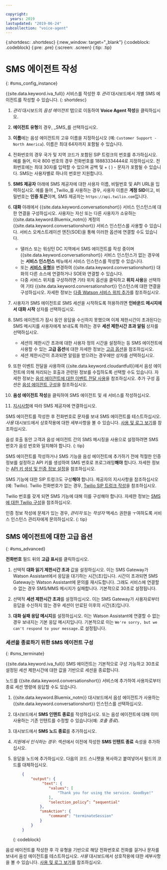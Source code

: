 ```yaml
---

copyright:
  years: 2019
lastupdated: "2019-06-24"
subcollection: "voice-agent"
---
```


{:shortdesc: .shortdesc}
{:new_window: target="_blank"}
{:codeblock: .codeblock}
{:pre: .pre}
{:screen: .screen}
{:tip: .tip}


# SMS 에이전트 작성
{: #sms_config_instance}

{{site.data.keyword.iva_full}} 서비스를 작성한 후 _관리_ 대시보드에서 개별 SMS 에이전트를 작성할 수 있습니다.
{: shortdesc}

1. _관리_ 대시보드의 _음성 에이전트_ 탭으로 이동하여 **Voice Agent 작성**을 클릭하십시오.

1. **에이전트 유형**의 경우, _SMS_를 선택하십시오.

1. **이름**에는 음성 에이전트의 고유 이름을 지정하십시오 (예: `Customer Support - North America`). 이름은 최대 64자까지 포함될 수 있습니다.

1. 전화번호의 경우 국가 및 지역 코드가 포함된 SIP 트렁크의 번호를 추가하십시오. 예를 들어, 미국 800 번호의 경우 전화번호를 18883334444로 지정하십시오. 전화번호에는 최대 30자를 입력할 수 있으며 공백 및 + ( ) - 문자가 포함될 수 있습니다. SMS는 사용자별로 하나의 번호만 지원합니다.

1. **SMS 제공자** 아래에 SMS 제공자에 대한 사용자 이름, 비밀번호 및 API URL을 입력하십시오. 예를 들어 _Twilio_를 사용하는 경우, 사용자 이름은 **계정 SID**이고, 비밀번호는 **인증 토큰**이며, SMS 제공자는 `https://api.twilio.com`입니다.

1. **대화** 아래에서 {{site.data.keyword.conversationshort}} 서비스 인스턴스에 대한 연결을 구성하십시오. 사용자는 자신 또는 다른 사용자가 소유하는 {{site.data.keyword.Bluemix_notm}} 계정의 {{site.data.keyword.conversationshort}} 서비스 인스턴스를 사용할 수 있습니다. 서비스 오케스트레이션 엔진(SOE)을 통해 이러한 옵션에 연결할 수도 있습니다.

   * 댈러스 또는 워싱턴 DC 지역에서 SMS 에이전트를 작성 중이며 {{site.data.keyword.conversationshort}} 서비스 인스턴스가 없는 경우에는 **서비스 인스턴스** 메뉴에서 서비스 인스턴스를 작성할 수 있습니다.
   * 또는 [**서비스 유형**](/docs/services/voice-agent?topic=voice-agent-other_service#other_service)을 변경하여 {{site.data.keyword.conversationshort}} 대화의 다른 소스에 연결하거나 SOE와 연결할 수 있습니다.
   * 다중 서비스 위치를 구성하려면 기타 위치 옵션을 클릭하고 **위치 사용**을 선택하여 기타 {{site.data.keyword.conversationshort}} 인스턴스에 대한 연결을 구성하십시오. 자세한 정보는 [다중 Watson 서비스 위치 추가](/docs/services/voice-agent?topic=voice-agent-disaster-recovery#add_location)를 참조하십시오.

1. 사용자가 SMS 에이전트로 SMS 세션을 시작하도록 허용하려면 **인바운드 메시지에서 대화 시작** 상자를 선택하십시오. 

1. SMS 에이전트가 잠시 동안 응답을 수신하지 못했으며 이제 제한시간이 초과된다는 SMS 메시지를 사용자에게 보내도록 하려는 경우 **세션 제한시간 초과 알림** 상자를 선택하십시오. 

    - 세션의 제한시간 초과에 대한 사용자 정의 시간을 설정하는 등 SMS 에이전트에 사용할 수 있는 **고급 옵션**에 대한 자세한 정보는 [고급 옵션](/docs/services/voice-agent?topic=voice-agent-sms_config_instance#sms_advanced)을 참조하십시오. 
    - 세션 제한시간이 초과되면 알림을 받으려는 경우에만 상자를 선택하십시오. 

1. 또한 이벤트 전달을 사용하여 {{site.data.keyword.cloudantfull}}에서 음성 에이전트에 의해 처리되는 호출과 관련된 정보를 수집하도록 선택할 수도 있습니다. 자세한 정보는 [음성 에이전트에 대한 이벤트 전달 사용](/docs/services/voice-agent?topic=voice-agent-event_forwarding)을 참조하십시오. 추가 구성 옵션은 [음성 에이전트 구성](/docs/services/voice-agent?topic=voice-agent-managing#configure_va)을 참조하십시오.

1.  **음성 에이전트 작성**을 클릭하여 SMS 에이전트 및 새 서비스를 작성하십시오.

1. [지시사항](/docs/services/voice-agent?topic=voice-agent-connect-sms)에 따라 SMS 제공자에 연결하십시오. 

SMS 에이전트를 작성한 후 전화번호로 문자를 보내 SMS 에이전트를 테스트하십시오. _사용_ 대시보드에서 상호작용에 대한 세부사항을 볼 수 있습니다. [사용 및 로그 보기](/docs/services/voice-agent?topic=voice-agent-logging)를 참조하십시오.

음성 호출 동안 고객과 음성 에이전트 간의 SMS 메시징을 사용으로 설정하려면 SMS 번호가 음성 번호와 일치해야 합니다.
{: tip}

SMS 에이전트를 작성하거나 SMS 기능을 음성 에이전트에 추가하기 전에 적절한 인증 정보를 설정하고 API 키를 생성하여 SMS 번호로 프로그래밍**해야** 합니다. 자세한 정보는 [API 키 생성 및 인증 정보 설정](/docs/services/voice-agent?topic=voice-agent-connect-sms#sms_access)을 참조하십시오.

SMS 기능에 대한 SIP 트렁크도 구성**해야** 합니다. 제공자의 지시사항을 참조하십시오(예: Twilio). Twilio 전화번호가 없는 경우, [Twilio SIP 트렁크 작성](/docs/services/voice-agent?topic=voice-agent-connect#twilio-setup)을 참조하십시오.

Twilio 번호를 갖게 되면 SMS 기능에 대해 이를 구성해야 합니다. 자세한 정보는 [SMS에 대한 Twilio 구성](/docs/services/voice-agent?topic=voice-agent-connect-sms#twilio-setup)을 참조하십시오.

인증 정보 작성에 문제가 있는 경우, *관리자* 또는 *작성자* 액세스 권한을 ㅜ여하도록 서비스 인스턴스 관리자에게 문의하십시오.
{: tip}

## SMS 에이전트에 대한 고급 옵션
{: #sms_advanced}

**전화번호** 필드 뒤의 **고급 표시**를 클릭하십시오. 

1. 선택적 **대화 읽기 제한시간 초과** 값을 설정하십시오. 이는 SMS Gateway가 Watson Assistant에서 응답을 대기하는 시간(초)입니다. 시간이 초과되면 SMS Gateway는 Watson Assistant에 문의를 재시도합니다. 그래도 서비스에 연결할 수 없는 경우 SMS/MMS 메시지가 실패합니다. 기본적으로 30초로 설정됩니다.

1. 선택적 **세션 제한시간 초과**를 설정하십시오. 이는 SMS Gateway가 사용자로부터 응답을 수신하지 않는 경우 세션이 만료된 이후의 시간(초)입니다.

1. **대화 실패 응답 메시지**를 설정하십시오. 이는 Watson Assistant에 연결할 수 없는 경우 보내지는 기본 응답 메시지입니다. 기본적으로 이는 `We're sorry, but we can't respond to your message.`로 설정됩니다.

### 세션을 종료하기 위한 SMS 에이전트 구성
{: #sms_terminate}

{{site.data.keyword.iva_full}} SMS 에이전트는 기본적으로 구성 가능하고 30초로 설정된 세션 제한시간에 대한 값을 기반으로 세션을 종료합니다. 

노드를 {{site.data.keyword.conversationshort}} 서비스에 추가하여 사용자로부터 종료 세션 명령에 응답할 수도 있습니다.  

1. {{site.data.keyword.Bluemix_notm}} 대시보드에서 음성 에이전트가 사용하는 {{site.data.keyword.conversationshort}} 인스턴스를 선택하십시오.

1. 대시보드에서 **SMS 인텐트 종료**를 작성하십시오. 또는 음성 에이전트에 대해 이미 사용하는 기존 인텐트를 수정할 수 있습니다(예: _호출 종료_).

1. 대시보드에서 **SMS 노드 종료**를 추가하십시오. 

1. _지원에서 인식하는 경우:_ 섹션에서 이전에 작성한 **SMS 인텐트 종료** 속성을 추가하십시오. 

1. 응답을 노드에 추가하십시오. 다음의 코드 스니펫을 복사하고 붙여넣어서 필드의 코드를 대체하십시오.

    ```json
        {
            "output": {
                 "text": {
                    "values": [
                        "Thank you for using the service. Goodbye!"
                    ],
                    "selection_policy”: “sequential"
                },
                "smsAction": {
                    "command": "terminateSession"
                }
            }
        }
    ```
    {: codeblock}

음성 에이전트를 작성한 후 각 유형을 기반으로 해당 전화번호로 전화를 걸거나 문자를 보내서 음성 에이전트를 테스트하십시오. _사용_ 대시보드에서 상호작용에 대한 세부사항을 볼 수 있습니다. [사용 및 로그 보기](/docs/services/voice-agent?topic=voice-agent-logging)를 참조하십시오.
